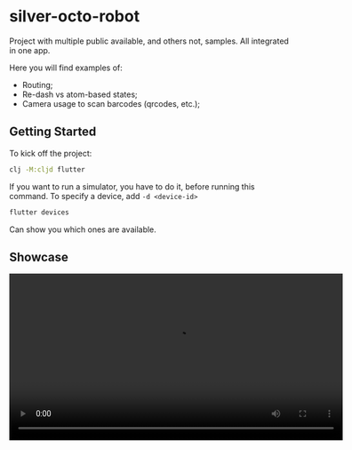 # silver-octo-robot

Project with multiple public available, and others not, samples. All integrated in one app.

Here you will find examples of:
- Routing;
- Re-dash vs atom-based states;
- Camera usage to scan barcodes (qrcodes, etc.);

## Getting Started

To kick off the project:

``` sh
clj -M:cljd flutter
```

If you want to run a simulator, you have to do it, before running this command. To specify a device, add `-d <device-id>`

``` sh
flutter devices
```

Can show you which ones are available.

## Showcase

<video src="./demo.mp4" width="600" height="300" controls></video>

